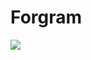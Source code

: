 
# Forgram

![](file:///C:/Users/santi/AppData/Local/Temp/Opera%20Instantánea_2020-01-06_234655_localhost.png)
